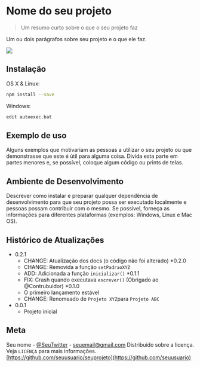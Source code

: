 # Nome do seu projeto
> Um resumo curto sobre o que o seu projeto faz

Um ou dois parágrafos sobre seu projeto e o que ele faz. 

![ ](rubik.png)

## Instalação

OS X & Linux:

```sh
npm install --save
```

Windows:

```sh
edit autoexec.bat
```

## Exemplo de uso

Alguns exemplos que motivariam as pessoas a utilizar o seu projeto ou que demonstrasse que este é útil para alguma coisa. Divida esta parte em partes menores e, se possível, coloque algum código ou prints de telas. 

## Ambiente de Desenvolvimento

Descrever como instalar e preparar qualquer dependência de desenvolvimento para que seu projeto possa ser executado localmente e pessoas possam contribuir com o mesmo. Se possível, forneça as informações para diferentes plataformas (exemplos: Windows, Linux e Mac OS).

## Histórico de Atualizações

* 0.2.1 
    * CHANGE: Atualização dos docs (o código não foi alterado)
*0.2.0
    * CHANGE: Removida a função `setPadraoXYZ`
    * ADD: Adicionada a função `inicializar()`
*0.1.1
    * FIX: Crash quando executava `escrever()` (Obrigado ao @Contrubuidor)
*0.1.0
    * O primeiro lançamento estável
    * CHANGE: Renomeado de `Projeto XYZ`para `Projeto ABC`
* 0.0.1
    * Projeto inicial

## Meta

Seu nome - [@SeuTwitter](https://twitter.com/seuUsuario) - seuemail@gmail.com
Distribuído sobre a licença. Veja `LICENÇA` para mais informações. 
[https://github.com/seuusuario/seuprojeto](https://github.com/seuusuario)


